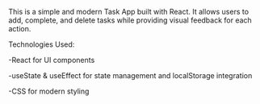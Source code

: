 This is a simple and modern Task App built with React. It allows users to add, complete, and delete tasks while providing visual feedback for each action.

Technologies Used:

  -React for UI components

  -useState & useEffect for state management and localStorage integration

  -CSS for modern styling
